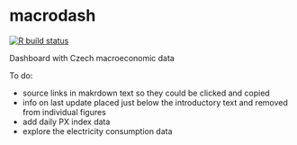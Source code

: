 # macrodash

<!-- badges: start -->
[![R build status](https://github.com/petrbouchal/macrodash/workflows/R-CMD-check/badge.svg)](https://github.com/petrbouchal/macrodash/actions)
<!-- badges: end -->

Dashboard with Czech macroeconomic data

To do:
- source links in makrdown text so they could be clicked and copied
- info on last update placed just below the introductory text and removed from individual figures
- add daily PX index data
- explore the electricity consumption data
